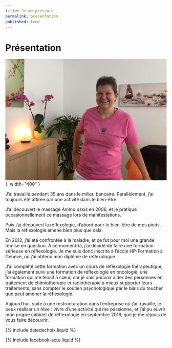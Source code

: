 ```yaml
---
title: Je me présente 
permalink: presentation
published: true
---
```


# Présentation

![](./images/portrait-asap.jpg){: width="400" }

J’ai travaillé pendant 35 ans dans le milieu bancaire. Parallèlement, j’ai toujours été attirée par une activité dans le bien-être.

J’ai découvert le massage *Amma assis* en 2006, et je pratique occasionnellement ce massage lors de manifestations.

Puis j’ai découvert la réflexologie, d’abord pour le bien-être de mes pieds. Mais la réflexologie amène bien plus que cela.

En 2012, j’ai été confrontée à la maladie, et ce fut pour moi une grande remise en question. À ce moment-là, j’ai décidé de faire une formation sérieuse en réflexologie. Je me suis donc inscrite à l’école HP-Formation à Genève, où j’ai obtenu mon diplôme de réflexologue.

J’ai complété cette formation avec un cours de réflexologie thérapeutique, j’ai également suivi une formation de réflexologie en oncologie, une formation qui me tenait à cœur, car je vais pouvoir aider des personnes en traitement de chimiothérapie et radiothérapie à mieux supporter leurs traitements, sans compter le soutien psychologique par le biais du toucher que peut amener la réflexologie.

Aujourd’hui, suite à une restructuration dans l’entreprise où j’ai travaillé, je peux réaliser un rêve : vivre d’une activité qui me passionne, et j’ai pu ouvrir mon propre cabinet de réflexologie en septembre 2016, que je me réjouis de vous faire découvrir.

{% include datedechoix.liquid %}

{% include facebook-actu.liquid %}
